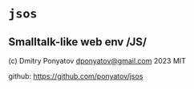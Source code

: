 # `jsos`
## Smalltalk-like web env /JS/

(c) Dmitry Ponyatov <dponyatov@gmail.com> 2023 MIT

github: https://github.com/ponyatov/jsos

